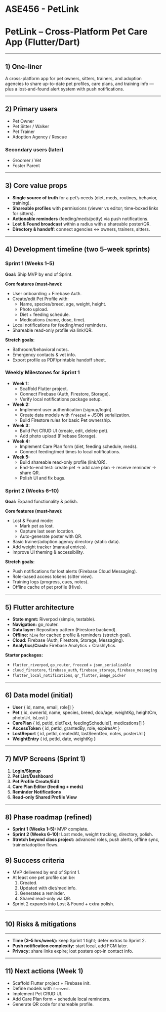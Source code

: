 # ASE456 - PetLink

# PetLink – Cross-Platform Pet Care App (Flutter/Dart)

---

## 1) One-liner

A cross-platform app for pet owners, sitters, trainers, and adoption agencies to share up-to-date pet profiles, care plans, and training info — plus a lost-and-found alert system with push notifications.

---

## 2) Primary users

- Pet Owner
- Pet Sitter / Walker
- Pet Trainer
- Adoption Agency / Rescue

### Secondary users (later)

- Groomer / Vet
- Foster Parent

---

## 3) Core value props

- **Single source of truth** for a pet’s needs (diet, meds, routines, behavior, training).
- **Shareable profiles** with permissions (viewer vs editor; time-boxed links for sitters).
- **Actionable reminders** (feeding/meds/potty) via push notifications.
- **Lost & Found broadcast** within a radius with a shareable poster/QR.
- **Directory & handoff**: connect agencies ↔ owners, trainers, sitters.

---

## 4) Development timeline (two 5-week sprints)

### Sprint 1 (Weeks 1–5)

**Goal:** Ship MVP by end of Sprint.

**Core features (must-have):**

- User onboarding + Firebase Auth.
- Create/edit Pet Profile with:
    - Name, species/breed, age, weight, height.
    - Photo upload.
    - Diet + feeding schedule.
    - Medications (name, dose, time).
- Local notifications for feeding/med reminders.
- Shareable read-only profile via link/QR.

**Stretch goals:**

- Bathroom/behavioral notes.
- Emergency contacts & vet info.
- Export profile as PDF/printable handoff sheet.

### Weekly Milestones for Sprint 1

- **Week 1:**
    - Scaffold Flutter project.
    - Connect Firebase (Auth, Firestore, Storage).
    - Verify local notifications package setup.
- **Week 2:**
    - Implement user authentication (signup/login).
    - Create data models with `freezed` + JSON serialization.
    - Build Firestore rules for basic Pet ownership.
- **Week 3:**
    - Build Pet CRUD UI (create, edit, delete pet).
    - Add photo upload (Firebase Storage).
- **Week 4:**
    - Implement Care Plan form (diet, feeding schedule, meds).
    - Connect feeding/med times to local notifications.
- **Week 5:**
    - Build shareable read-only profile (link/QR).
    - End-to-end test: create pet → add care plan → receive reminder → share QR.
    - Polish UI and fix bugs.

### Sprint 2 (Weeks 6–10)

**Goal:** Expand functionality & polish.

**Core features (must-have):**

- Lost & Found mode:
    - Mark pet as lost.
    - Capture last seen location.
    - Auto-generate poster with QR.
- Basic trainer/adoption agency directory (static data).
- Add weight tracker (manual entries).
- Improve UI theming & accessibility.

**Stretch goals:**

- Push notifications for lost alerts (Firebase Cloud Messaging).
- Role-based access tokens (sitter view).
- Training logs (progress, cues, notes).
- Offline cache of pet profile (Hive).

---

## 5) Flutter architecture

- **State mgmt:** Riverpod (simple, testable).
- **Navigation:** go_router.
- **Data layer:** Repository pattern (Firestore backend).
- **Offline:** `hive` for cached profile & reminders (stretch goal).
- **Cloud:** Firebase (Auth, Firestore, Storage, Messaging).
- **Analytics/Crash:** Firebase Analytics + Crashlytics.

**Starter packages:**

- `flutter_riverpod`, `go_router`, `freezed` + `json_serializable`
- `cloud_firestore`, `firebase_auth`, `firebase_storage`, `firebase_messaging`
- `flutter_local_notifications`, `qr_flutter`, `image_picker`

---

## 6) Data model (initial)

- **User** { id, name, email, role[] }
- **Pet** { id, ownerId, name, species, breed, dob/age, weightKg, heightCm, photoUrl, isLost }
- **CarePlan** { id, petId, dietText, feedingSchedule[], medications[] }
- **AccessToken** { id, petId, grantedBy, role, expiresAt }
- **LostReport** { id, petId, createdAt, lastSeenGeo, notes, posterUrl }
- **WeightEntry** { id, petId, date, weightKg }

---

## 7) MVP Screens (Sprint 1)

1. **Login/Signup**
2. **Pet List/Dashboard**
3. **Pet Profile Create/Edit**
4. **Care Plan Editor (feeding + meds)**
5. **Reminder Notifications**
6. **Read-only Shared Profile View**

---

## 8) Phase roadmap (refined)

- **Sprint 1 (Weeks 1–5):** MVP complete.
- **Sprint 2 (Weeks 6–10):** Lost mode, weight tracking, directory, polish.
- **Stretch beyond class project:** advanced roles, push alerts, offline sync, trainer/adoption flows.

## 9) Success criteria

- MVP delivered by end of Sprint 1.
- At least one pet profile can be:
    1. Created.
    2. Updated with diet/med info.
    3. Generates a reminder.
    4. Shared read-only via QR.
- Sprint 2 expands into Lost & Found + extra polish.

---

## 10) Risks & mitigations

---

- **Time (3–5 hrs/week):** keep Sprint 1 tight; defer extras to Sprint 2.
- **Push notification complexity:** start local, add FCM later.
- **Privacy:** share links expire; lost posters opt-in contact info.

---

## 11) Next actions (Week 1)

- Scaffold Flutter project + Firebase init.
- Define models with `freezed`.
- Implement Pet CRUD UI.
- Add Care Plan form + schedule local reminders.
- Generate QR code for shareable profile.